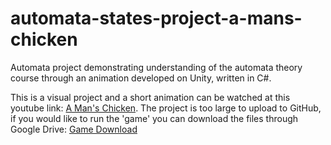 # automata-states-project-a-mans-chicken
Automata project demonstrating understanding of the automata theory course through an animation developed on Unity, written in C#.

This is a visual project and a short animation can be watched at this youtube link: [A Man's Chicken](https://www.youtube.com/watch?v=QI5Oa0jaaOk).
The project is too large to upload to GitHub, if you would like to run the 'game' you can download the files through Google Drive: [Game Download](https://drive.google.com/file/d/1gVIxDqrzl_eFFlvJOgm55QHeEi6Ot5cT/view?usp=sharing)
